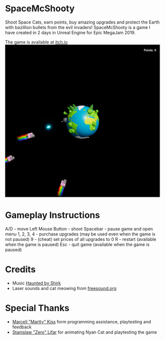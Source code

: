 # SpaceMcShooty
Shoot Space Cats, earn points, buy amazing upgrades and protect the Earth with bazillion bullets from the evil invaders!
SpaceMcShooty is a game I have created in 2 days in Unreal Engine for Epic MegaJam 2019.

The game is available at [itch.io](https://an0num0us.itch.io/spacemcshooty)
![Game Screenshot](shooty_ss.png)

# Gameplay Instructions
A/D - move
Left Mouse Button - shoot
Spacebar - pause game and open menu
1, 2, 3, 4 - purchase upgrades (may be used even when the game is not paused)
9 - (cheat) set prices of all upgrades to 0
R - restart (available when the game is paused)
Esc - quit game (available when the game is paused)

# Credits
- Music [Haunted by Shirk](https://www.newgrounds.com/audio/listen/581125)
- Laser sounds and cat meowing from [freesound.org](https://freesound.org/)

# Special Thanks
- [Marcell "Martty" Kiss](https://github.com/martty) form programming assistance, playtesting and feedback
- [Stanislaw "Zero" Lifar](https://www.deviantart.com/zerostas) for animating Nyan Cat and playtesting the game